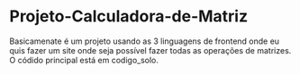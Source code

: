 ﻿# Projeto-Calculadora-de-Matriz
Basicamenate é um projeto usando as 3 linguagens de frontend onde eu quis fazer um site onde seja possível fazer todas as operações de matrizes.
O códido principal está em codigo_solo.
